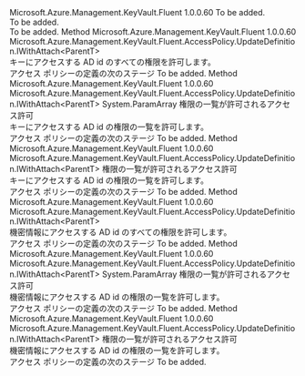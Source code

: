 <Type Name="IWithPermissions&lt;ParentT&gt;" FullName="Microsoft.Azure.Management.KeyVault.Fluent.AccessPolicy.UpdateDefinition.IWithPermissions&lt;ParentT&gt;">
  <TypeSignature Language="C#" Value="public interface IWithPermissions&lt;ParentT&gt;" />
  <TypeSignature Language="ILAsm" Value=".class public interface auto ansi abstract IWithPermissions`1&lt;ParentT&gt;" />
  <TypeSignature Language="DocId" Value="T:Microsoft.Azure.Management.KeyVault.Fluent.AccessPolicy.UpdateDefinition.IWithPermissions`1" />
  <TypeSignature Language="VB.NET" Value="Public Interface IWithPermissions(Of ParentT)" />
  <TypeSignature Language="F#" Value="type IWithPermissions&lt;'ParentT&gt; = interface" />
  <AssemblyInfo>
    <AssemblyName>Microsoft.Azure.Management.KeyVault.Fluent</AssemblyName>
    <AssemblyVersion>1.0.0.60</AssemblyVersion>
  </AssemblyInfo>
  <TypeParameters>
    <TypeParameter Name="ParentT" />
  </TypeParameters>
  <Interfaces />
  <Docs>
    <typeparam name="ParentT">To be added.</typeparam>
    <summary>To be added.</summary>
    <remarks>To be added.</remarks>
  </Docs>
  <Members>
    <Member MemberName="AllowKeyAllPermissions">
      <MemberSignature Language="C#" Value="public Microsoft.Azure.Management.KeyVault.Fluent.AccessPolicy.UpdateDefinition.IWithAttach&lt;ParentT&gt; AllowKeyAllPermissions ();" />
      <MemberSignature Language="ILAsm" Value=".method public hidebysig newslot virtual instance class Microsoft.Azure.Management.KeyVault.Fluent.AccessPolicy.UpdateDefinition.IWithAttach`1&lt;!ParentT&gt; AllowKeyAllPermissions() cil managed" />
      <MemberSignature Language="DocId" Value="M:Microsoft.Azure.Management.KeyVault.Fluent.AccessPolicy.UpdateDefinition.IWithPermissions`1.AllowKeyAllPermissions" />
      <MemberSignature Language="VB.NET" Value="Public Function AllowKeyAllPermissions () As IWithAttach(Of ParentT)" />
      <MemberSignature Language="F#" Value="abstract member AllowKeyAllPermissions : unit -&gt; Microsoft.Azure.Management.KeyVault.Fluent.AccessPolicy.UpdateDefinition.IWithAttach&lt;'ParentT&gt;" Usage="iWithPermissions.AllowKeyAllPermissions " />
      <MemberType>Method</MemberType>
      <AssemblyInfo>
        <AssemblyName>Microsoft.Azure.Management.KeyVault.Fluent</AssemblyName>
        <AssemblyVersion>1.0.0.60</AssemblyVersion>
      </AssemblyInfo>
      <ReturnValue>
        <ReturnType>Microsoft.Azure.Management.KeyVault.Fluent.AccessPolicy.UpdateDefinition.IWithAttach&lt;ParentT&gt;</ReturnType>
      </ReturnValue>
      <Parameters />
      <Docs>
        <summary>
            キーにアクセスする AD id のすべての権限を許可します。
            </summary>
        <returns>アクセス ポリシーの定義の次のステージ</returns>
        <remarks>To be added.</remarks>
      </Docs>
    </Member>
    <Member MemberName="AllowKeyPermissions">
      <MemberSignature Language="C#" Value="public Microsoft.Azure.Management.KeyVault.Fluent.AccessPolicy.UpdateDefinition.IWithAttach&lt;ParentT&gt; AllowKeyPermissions (params Microsoft.Azure.Management.KeyVault.Fluent.Models.KeyPermissions[] permissions);" />
      <MemberSignature Language="ILAsm" Value=".method public hidebysig newslot virtual instance class Microsoft.Azure.Management.KeyVault.Fluent.AccessPolicy.UpdateDefinition.IWithAttach`1&lt;!ParentT&gt; AllowKeyPermissions(class Microsoft.Azure.Management.KeyVault.Fluent.Models.KeyPermissions[] permissions) cil managed" />
      <MemberSignature Language="DocId" Value="M:Microsoft.Azure.Management.KeyVault.Fluent.AccessPolicy.UpdateDefinition.IWithPermissions`1.AllowKeyPermissions(Microsoft.Azure.Management.KeyVault.Fluent.Models.KeyPermissions[])" />
      <MemberSignature Language="VB.NET" Value="Public Function AllowKeyPermissions (ParamArray permissions As KeyPermissions()) As IWithAttach(Of ParentT)" />
      <MemberSignature Language="F#" Value="abstract member AllowKeyPermissions : Microsoft.Azure.Management.KeyVault.Fluent.Models.KeyPermissions[] -&gt; Microsoft.Azure.Management.KeyVault.Fluent.AccessPolicy.UpdateDefinition.IWithAttach&lt;'ParentT&gt;" Usage="iWithPermissions.AllowKeyPermissions permissions" />
      <MemberType>Method</MemberType>
      <AssemblyInfo>
        <AssemblyName>Microsoft.Azure.Management.KeyVault.Fluent</AssemblyName>
        <AssemblyVersion>1.0.0.60</AssemblyVersion>
      </AssemblyInfo>
      <ReturnValue>
        <ReturnType>Microsoft.Azure.Management.KeyVault.Fluent.AccessPolicy.UpdateDefinition.IWithAttach&lt;ParentT&gt;</ReturnType>
      </ReturnValue>
      <Parameters>
        <Parameter Name="permissions" Type="Microsoft.Azure.Management.KeyVault.Fluent.Models.KeyPermissions[]">
          <Attributes>
            <Attribute>
              <AttributeName>System.ParamArray</AttributeName>
            </Attribute>
          </Attributes>
        </Parameter>
      </Parameters>
      <Docs>
        <param name="permissions">権限の一覧が許可されるアクセス許可</param>
        <summary>
            キーにアクセスする AD id の権限の一覧を許可します。
            </summary>
        <returns>アクセス ポリシーの定義の次のステージ</returns>
        <remarks>To be added.</remarks>
      </Docs>
    </Member>
    <Member MemberName="AllowKeyPermissions">
      <MemberSignature Language="C#" Value="public Microsoft.Azure.Management.KeyVault.Fluent.AccessPolicy.UpdateDefinition.IWithAttach&lt;ParentT&gt; AllowKeyPermissions (System.Collections.Generic.IList&lt;Microsoft.Azure.Management.KeyVault.Fluent.Models.KeyPermissions&gt; permissions);" />
      <MemberSignature Language="ILAsm" Value=".method public hidebysig newslot virtual instance class Microsoft.Azure.Management.KeyVault.Fluent.AccessPolicy.UpdateDefinition.IWithAttach`1&lt;!ParentT&gt; AllowKeyPermissions(class System.Collections.Generic.IList`1&lt;class Microsoft.Azure.Management.KeyVault.Fluent.Models.KeyPermissions&gt; permissions) cil managed" />
      <MemberSignature Language="DocId" Value="M:Microsoft.Azure.Management.KeyVault.Fluent.AccessPolicy.UpdateDefinition.IWithPermissions`1.AllowKeyPermissions(System.Collections.Generic.IList{Microsoft.Azure.Management.KeyVault.Fluent.Models.KeyPermissions})" />
      <MemberSignature Language="VB.NET" Value="Public Function AllowKeyPermissions (permissions As IList(Of KeyPermissions)) As IWithAttach(Of ParentT)" />
      <MemberSignature Language="F#" Value="abstract member AllowKeyPermissions : System.Collections.Generic.IList&lt;Microsoft.Azure.Management.KeyVault.Fluent.Models.KeyPermissions&gt; -&gt; Microsoft.Azure.Management.KeyVault.Fluent.AccessPolicy.UpdateDefinition.IWithAttach&lt;'ParentT&gt;" Usage="iWithPermissions.AllowKeyPermissions permissions" />
      <MemberType>Method</MemberType>
      <AssemblyInfo>
        <AssemblyName>Microsoft.Azure.Management.KeyVault.Fluent</AssemblyName>
        <AssemblyVersion>1.0.0.60</AssemblyVersion>
      </AssemblyInfo>
      <ReturnValue>
        <ReturnType>Microsoft.Azure.Management.KeyVault.Fluent.AccessPolicy.UpdateDefinition.IWithAttach&lt;ParentT&gt;</ReturnType>
      </ReturnValue>
      <Parameters>
        <Parameter Name="permissions" Type="System.Collections.Generic.IList&lt;Microsoft.Azure.Management.KeyVault.Fluent.Models.KeyPermissions&gt;" />
      </Parameters>
      <Docs>
        <param name="permissions">権限の一覧が許可されるアクセス許可</param>
        <summary>
            キーにアクセスする AD id の権限の一覧を許可します。
            </summary>
        <returns>アクセス ポリシーの定義の次のステージ</returns>
        <remarks>To be added.</remarks>
      </Docs>
    </Member>
    <Member MemberName="AllowSecretAllPermissions">
      <MemberSignature Language="C#" Value="public Microsoft.Azure.Management.KeyVault.Fluent.AccessPolicy.UpdateDefinition.IWithAttach&lt;ParentT&gt; AllowSecretAllPermissions ();" />
      <MemberSignature Language="ILAsm" Value=".method public hidebysig newslot virtual instance class Microsoft.Azure.Management.KeyVault.Fluent.AccessPolicy.UpdateDefinition.IWithAttach`1&lt;!ParentT&gt; AllowSecretAllPermissions() cil managed" />
      <MemberSignature Language="DocId" Value="M:Microsoft.Azure.Management.KeyVault.Fluent.AccessPolicy.UpdateDefinition.IWithPermissions`1.AllowSecretAllPermissions" />
      <MemberSignature Language="VB.NET" Value="Public Function AllowSecretAllPermissions () As IWithAttach(Of ParentT)" />
      <MemberSignature Language="F#" Value="abstract member AllowSecretAllPermissions : unit -&gt; Microsoft.Azure.Management.KeyVault.Fluent.AccessPolicy.UpdateDefinition.IWithAttach&lt;'ParentT&gt;" Usage="iWithPermissions.AllowSecretAllPermissions " />
      <MemberType>Method</MemberType>
      <AssemblyInfo>
        <AssemblyName>Microsoft.Azure.Management.KeyVault.Fluent</AssemblyName>
        <AssemblyVersion>1.0.0.60</AssemblyVersion>
      </AssemblyInfo>
      <ReturnValue>
        <ReturnType>Microsoft.Azure.Management.KeyVault.Fluent.AccessPolicy.UpdateDefinition.IWithAttach&lt;ParentT&gt;</ReturnType>
      </ReturnValue>
      <Parameters />
      <Docs>
        <summary>
            機密情報にアクセスする AD id のすべての権限を許可します。
            </summary>
        <returns>アクセス ポリシーの定義の次のステージ</returns>
        <remarks>To be added.</remarks>
      </Docs>
    </Member>
    <Member MemberName="AllowSecretPermissions">
      <MemberSignature Language="C#" Value="public Microsoft.Azure.Management.KeyVault.Fluent.AccessPolicy.UpdateDefinition.IWithAttach&lt;ParentT&gt; AllowSecretPermissions (params Microsoft.Azure.Management.KeyVault.Fluent.Models.SecretPermissions[] permissions);" />
      <MemberSignature Language="ILAsm" Value=".method public hidebysig newslot virtual instance class Microsoft.Azure.Management.KeyVault.Fluent.AccessPolicy.UpdateDefinition.IWithAttach`1&lt;!ParentT&gt; AllowSecretPermissions(class Microsoft.Azure.Management.KeyVault.Fluent.Models.SecretPermissions[] permissions) cil managed" />
      <MemberSignature Language="DocId" Value="M:Microsoft.Azure.Management.KeyVault.Fluent.AccessPolicy.UpdateDefinition.IWithPermissions`1.AllowSecretPermissions(Microsoft.Azure.Management.KeyVault.Fluent.Models.SecretPermissions[])" />
      <MemberSignature Language="VB.NET" Value="Public Function AllowSecretPermissions (ParamArray permissions As SecretPermissions()) As IWithAttach(Of ParentT)" />
      <MemberSignature Language="F#" Value="abstract member AllowSecretPermissions : Microsoft.Azure.Management.KeyVault.Fluent.Models.SecretPermissions[] -&gt; Microsoft.Azure.Management.KeyVault.Fluent.AccessPolicy.UpdateDefinition.IWithAttach&lt;'ParentT&gt;" Usage="iWithPermissions.AllowSecretPermissions permissions" />
      <MemberType>Method</MemberType>
      <AssemblyInfo>
        <AssemblyName>Microsoft.Azure.Management.KeyVault.Fluent</AssemblyName>
        <AssemblyVersion>1.0.0.60</AssemblyVersion>
      </AssemblyInfo>
      <ReturnValue>
        <ReturnType>Microsoft.Azure.Management.KeyVault.Fluent.AccessPolicy.UpdateDefinition.IWithAttach&lt;ParentT&gt;</ReturnType>
      </ReturnValue>
      <Parameters>
        <Parameter Name="permissions" Type="Microsoft.Azure.Management.KeyVault.Fluent.Models.SecretPermissions[]">
          <Attributes>
            <Attribute>
              <AttributeName>System.ParamArray</AttributeName>
            </Attribute>
          </Attributes>
        </Parameter>
      </Parameters>
      <Docs>
        <param name="permissions">権限の一覧が許可されるアクセス許可</param>
        <summary>
            機密情報にアクセスする AD id の権限の一覧を許可します。
            </summary>
        <returns>アクセス ポリシーの定義の次のステージ</returns>
        <remarks>To be added.</remarks>
      </Docs>
    </Member>
    <Member MemberName="AllowSecretPermissions">
      <MemberSignature Language="C#" Value="public Microsoft.Azure.Management.KeyVault.Fluent.AccessPolicy.UpdateDefinition.IWithAttach&lt;ParentT&gt; AllowSecretPermissions (System.Collections.Generic.IList&lt;Microsoft.Azure.Management.KeyVault.Fluent.Models.SecretPermissions&gt; permissions);" />
      <MemberSignature Language="ILAsm" Value=".method public hidebysig newslot virtual instance class Microsoft.Azure.Management.KeyVault.Fluent.AccessPolicy.UpdateDefinition.IWithAttach`1&lt;!ParentT&gt; AllowSecretPermissions(class System.Collections.Generic.IList`1&lt;class Microsoft.Azure.Management.KeyVault.Fluent.Models.SecretPermissions&gt; permissions) cil managed" />
      <MemberSignature Language="DocId" Value="M:Microsoft.Azure.Management.KeyVault.Fluent.AccessPolicy.UpdateDefinition.IWithPermissions`1.AllowSecretPermissions(System.Collections.Generic.IList{Microsoft.Azure.Management.KeyVault.Fluent.Models.SecretPermissions})" />
      <MemberSignature Language="VB.NET" Value="Public Function AllowSecretPermissions (permissions As IList(Of SecretPermissions)) As IWithAttach(Of ParentT)" />
      <MemberSignature Language="F#" Value="abstract member AllowSecretPermissions : System.Collections.Generic.IList&lt;Microsoft.Azure.Management.KeyVault.Fluent.Models.SecretPermissions&gt; -&gt; Microsoft.Azure.Management.KeyVault.Fluent.AccessPolicy.UpdateDefinition.IWithAttach&lt;'ParentT&gt;" Usage="iWithPermissions.AllowSecretPermissions permissions" />
      <MemberType>Method</MemberType>
      <AssemblyInfo>
        <AssemblyName>Microsoft.Azure.Management.KeyVault.Fluent</AssemblyName>
        <AssemblyVersion>1.0.0.60</AssemblyVersion>
      </AssemblyInfo>
      <ReturnValue>
        <ReturnType>Microsoft.Azure.Management.KeyVault.Fluent.AccessPolicy.UpdateDefinition.IWithAttach&lt;ParentT&gt;</ReturnType>
      </ReturnValue>
      <Parameters>
        <Parameter Name="permissions" Type="System.Collections.Generic.IList&lt;Microsoft.Azure.Management.KeyVault.Fluent.Models.SecretPermissions&gt;" />
      </Parameters>
      <Docs>
        <param name="permissions">権限の一覧が許可されるアクセス許可</param>
        <summary>
            機密情報にアクセスする AD id の権限の一覧を許可します。
            </summary>
        <returns>アクセス ポリシーの定義の次のステージ</returns>
        <remarks>To be added.</remarks>
      </Docs>
    </Member>
  </Members>
</Type>